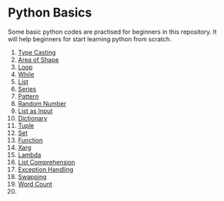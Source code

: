 # Python Basics

Some basic python codes are practised for beginners in this repository. It will help beginners for start learning python from scratch.

1. [Type Casting](https://github.com/OviSarkar62/Python_Basics/blob/515e7a1a2879ebdc2d5d3b55e7bf63b84d2749af/Type%20Casting.py)
2. [Area of Shape](https://github.com/OviSarkar62/Python_Basics/blob/78dca77c1fc3d6aace768c2581ce1a8ee38c73af/Area.py)
3. [Loop](https://github.com/OviSarkar62/Python_Basics/blob/78dca77c1fc3d6aace768c2581ce1a8ee38c73af/main.py)
4. [While](https://github.com/OviSarkar62/Python_Basics/blob/13972d7df11df920ed9f586fad93a418337a0bbd/While.py)
5. [List](https://github.com/OviSarkar62/Python_Basics/blob/78dca77c1fc3d6aace768c2581ce1a8ee38c73af/List.py)
6. [Series](https://github.com/OviSarkar62/Python_Basics/blob/78dca77c1fc3d6aace768c2581ce1a8ee38c73af/Series.py)
7. [Pattern](https://github.com/OviSarkar62/Python_Basics/blob/78dca77c1fc3d6aace768c2581ce1a8ee38c73af/Pattern.py)
8. [Random Number](https://github.com/OviSarkar62/Python_Basics/blob/78dca77c1fc3d6aace768c2581ce1a8ee38c73af/Random%20Number.py)
9. [List as Input](https://github.com/OviSarkar62/Python_Basics/blob/78dca77c1fc3d6aace768c2581ce1a8ee38c73af/List%20as%20input.py)
10. [Dictionary](https://github.com/OviSarkar62/Python_Basics/blob/78dca77c1fc3d6aace768c2581ce1a8ee38c73af/Dictionary.py)
11. [Tuple](https://github.com/OviSarkar62/Python_Basics/blob/78dca77c1fc3d6aace768c2581ce1a8ee38c73af/Tuple.py)
12. [Set](https://github.com/OviSarkar62/Python_Basics/blob/78dca77c1fc3d6aace768c2581ce1a8ee38c73af/Set.py)
13. [Function](https://github.com/OviSarkar62/Python_Basics/blob/78dca77c1fc3d6aace768c2581ce1a8ee38c73af/Function.py)
14. [Xarg](https://github.com/OviSarkar62/Python_Basics/blob/78dca77c1fc3d6aace768c2581ce1a8ee38c73af/xargs.py)
15. [Lambda](https://github.com/OviSarkar62/Python_Basics/blob/960b9a7b296ab21cae04a308e3ddefe161f66247/Lambda.py)
16. [List Comprehension](https://github.com/OviSarkar62/Python_Basics/blob/960b9a7b296ab21cae04a308e3ddefe161f66247/List%20Comprehension.py)
17. [Exception Handling](https://github.com/OviSarkar62/Python_Basics/blob/960b9a7b296ab21cae04a308e3ddefe161f66247/Exception%20Handling1.py)
18. [Swapping](https://github.com/OviSarkar62/Python_Basics/blob/960b9a7b296ab21cae04a308e3ddefe161f66247/Swapping.py)
19. [Word Count](https://github.com/OviSarkar62/Python_Basics/blob/13972d7df11df920ed9f586fad93a418337a0bbd/Word%20count%20in%20string.py)
20. 
